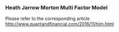 ### Heath Jarrow Morton Multi Factor Model

Please refer to the corresponding article http://www.quantandfinancial.com/2016/11/hjm.html
